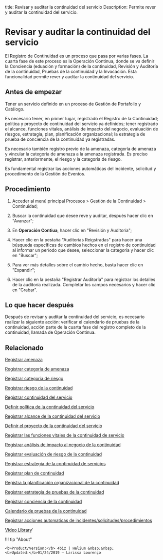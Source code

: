 title:  Revisar y auditar la continuidad del servicio
Description: Permite rever y auditar la continuidad del servicio. 
# Revisar y auditar la continuidad del servicio

El Registro de Continuidad es un proceso que pasa por varias fases. La cuarta fase de este proceso es la Operación Continua, donde se va definir la Conciencia (eduación y formación) de la continuidad, Revisión y Auditoría de la continuidad, Pruebas de la continuidad y la Invocación. Esta funcionalidad permite rever y auditar la continuidad del servicio.

Antes de empezar
----------------

Tener un servicio definido en un proceso de Gestión de Portafolio y Catálogo.

Es necesario tener, en primer lugar, registrado el Registro de la Continuidad;
política y proyecto de continuidad del servicio ya definidos; tener registrado
el alcance, funciones vitales, análisis de impacto del negocio, evaluación de
riesgos, estratagia, plan, planificación organizacional; la estrategia de prueba
de conciencia de la continuidad ya registradas.

Es necesario también registro previo de la amenaza, categoría de amenaza y
vincular la categoría de amenaza a la amenaza registrada. Es preciso registrar,
anteriormente, el riesgo y la categoría de riesgo.

Es fundamental registrar las acciones automáticas del incidente, solicitud y
procedimento de la Gestión de Eventos.

Procedimiento
-------------

1.  Acceder al menú principal Procesos \> Gestión de la Continuidad \>
    Continuidad;

2.  Buscar la continuidad que desee reve y auditar, después hacer clic en
    "Avanzar";

3.  En **Operación Contiua**, hacer clic en "Revisión y Auditoría";

4.  Hacer clic en la pestaña "Auditorias Reigstradas" para hacer una búsqueda
    específicas de cambios hechos en el registro de continuidad al informar un
    período que desee, seleccionar la categoría y hacer clic en "Buscar";

5.  Para ver más detalles sobre el cambio hecho, basta hacer clic en "Expandir";

6.  Hacer clic en la pestaña "Registrar Auditoría" para registrar los detalles
    de la auditoría realizada. Completar los campos necesarios y hacer clic en
    "Grabar".

Lo que hacer después
--------------------

Después de revisar y auditar la continuidad del servicio, es necesario realizar
la siguiente acción: verificar el calendario de pruebas de la continuidad,
acción parte de la cuarta fase del registro completo de la continuidad, llamada
de Operación Continua.

Relacionado
------------

[Registrar amenaza](/es-es/4biz-helium/processes/continuity/configuration/register-threat.html)

[Registrar categoría de amenaza](/es-es/4biz-helium/processes/continuity/configuration/threat-category.html)

[Registrar categoría de riesgo](/es-es/4biz-helium/processes/continuity/configuration/risk-category.html)

[Registrar riesgo de la continuidad](/es-es/4biz-helium/processes/continuity/configuration/register-continuity-risk.html)

[Registrar continuidad del servicio](/es-es/4biz-helium/processes/continuity/use/register-service-continuity.html)

[Definir política de la continuidad del servicio](/es-es/4biz-helium/processes/continuity/use/continuity-policy.html)

[Registrar alcance de la continuidad del servicio](/es-es/4biz-helium/processes/continuity/use/service-continuity-scope.html)

[Definir el proyecto de la continuidad del servicio](/es-es/4biz-helium/processes/continuity/use/service-continuity-project.html)

[Registrar las funciones vitales de la continuidad de servicio](/es-es/4biz-helium/processes/continuity/use/continuity-vital-functions.html)

[Registrar análisis de impacto al negocio de la continuidad](/es-es/4biz-helium/processes/continuity/use/impact-analysis-continuity-business.html)

[Registrar evaluación de riesgo de la continuidad](/es-es/4biz-helium/processes/continuity/use/continuity-risk-evaluation.html)

[Registrar estrategia de la continuidad de servicios](/es-es/4biz-helium/processes/continuity/use/service-continuity-strategy.html)

[Registrar plan de continuidad](/es-es/4biz-helium/processes/continuity/use/continuity-plan.html)

[Registra la planificación organizacional de la continuidad](/es-es/4biz-helium/processes/continuity/use/continuity-organizational-planning.html)

[Registrar estrategia de pruebas de la continuidad](/es-es/4biz-helium/processes/continuity/use/continuity-test-registration.html)

[Registrar conciencia de la continuidad](/es-es/4biz-helium/processes/continuity/use/continuity-awareness.html)

[Calendario de pruebas de la continuidad](/es-es/4biz-helium/processes/continuity/use/continuity-test-calendar.html)

[Registrar acciones automaticas de incidentes/solicitudes/procedimientos](/es-es/4biz-helium/additional-features/automation-of-operation/configuration/register-automatic-actions-incident-request-procedure.html)

<i class='fa fa-youtube-play  fa-2x' style='color:#97ce17;vertical-align: middle;'> </i> [Video Library](https://www.youtube.com/playlist?list=PLB5qK2uzf2RMHcgQuDIzcuLqoHXYfihz1)'

!!! tip "About"

    <b>Product/Version:</b> 4biz | Helium &nbsp;&nbsp;
    <b>Updated:</b>01/24/2019 – Larissa Lourenço
